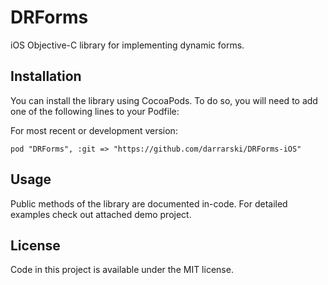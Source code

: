 DRForms
=======

iOS Objective-C library for implementing dynamic forms.

## Installation

You can install the library using CocoaPods. To do so, you will need to add one of the following lines to your Podfile:

For most recent or development version:

	pod "DRForms", :git => "https://github.com/darrarski/DRForms-iOS"

## Usage

Public methods of the library are documented in-code. For detailed examples check out attached demo project.

## License

Code in this project is available under the MIT license.
